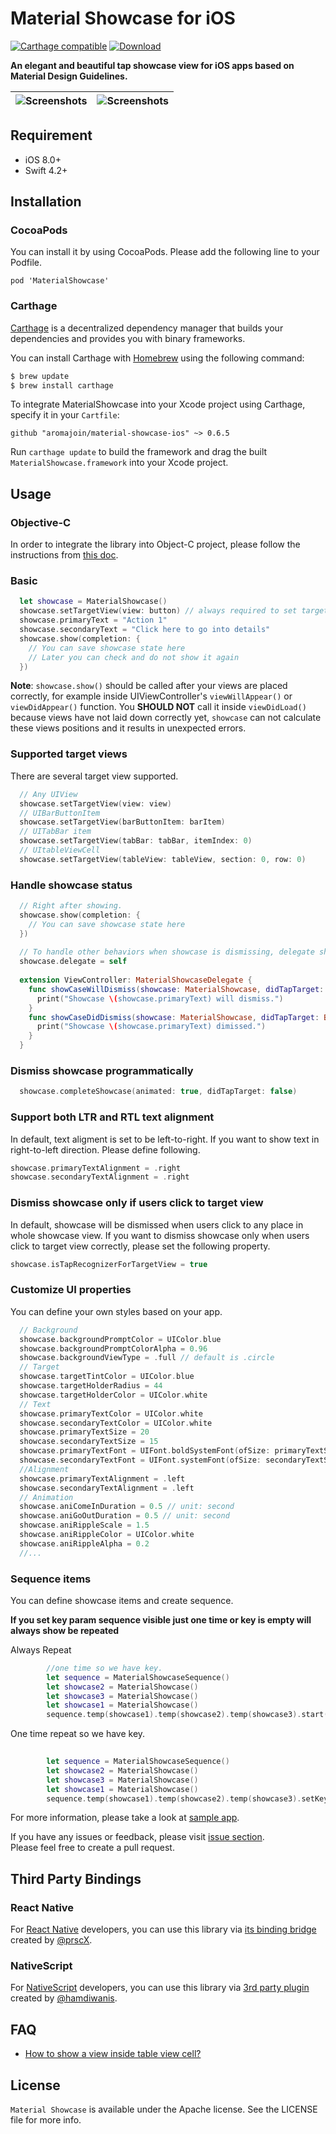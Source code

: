 # Material Showcase for iOS

[![Carthage compatible](https://img.shields.io/badge/Carthage-compatible-4BC51D.svg?style=flat)](https://github.com/Carthage/Carthage)
[![Download](https://img.shields.io/cocoapods/v/MaterialShowcase.svg)](https://cocoapods.org/pods/MaterialShowcase)

**An elegant and beautiful tap showcase view for iOS apps based on Material Design Guidelines.**  

| ![Screenshots](https://github.com/aromajoin/material-showcase-ios/blob/master/art/material-showcase.gif) | ![Screenshots](https://github.com/aromajoin/material-showcase-ios/blob/master/art/demo2.png) |
| ---------------------------------------- | ---------------------------------------- |


## Requirement
* iOS 8.0+
* Swift 4.2+

## Installation

### CocoaPods
You can install it by using CocoaPods. Please add the following line to your Podfile.   
```
pod 'MaterialShowcase'
```

### Carthage
[Carthage](https://github.com/Carthage/Carthage) is a decentralized dependency manager that builds your dependencies and provides you with binary frameworks.

You can install Carthage with [Homebrew](http://brew.sh/) using the following command:
```bash
$ brew update
$ brew install carthage
```

To integrate MaterialShowcase into your Xcode project using Carthage, specify it in your `Cartfile`:
```ogdl
github "aromajoin/material-showcase-ios" ~> 0.6.5
```

Run `carthage update` to build the framework and drag the built `MaterialShowcase.framework` into your Xcode project.

## Usage

### Objective-C
In order to integrate the library into Object-C project, please follow the instructions from [this doc](https://github.com/Husseinhj/material-showcase-ios/blob/master/docs-standalone/Objective-C.md).

### Basic
```swift
  let showcase = MaterialShowcase()
  showcase.setTargetView(view: button) // always required to set targetView
  showcase.primaryText = "Action 1"
  showcase.secondaryText = "Click here to go into details"
  showcase.show(completion: {
    // You can save showcase state here
    // Later you can check and do not show it again
  })
```
**Note**: `showcase.show()` should be called after your views are placed correctly, for example inside UIViewController's  `viewWillAppear()` or `viewDidAppear()` function. You **SHOULD NOT** call it inside `viewDidLoad()` because views have not laid down correctly yet, `showcase` can not calculate these views positions and it results in unexpected errors.

### Supported target views
There are several target view supported.  

```swift
  // Any UIView
  showcase.setTargetView(view: view)
  // UIBarButtonItem
  showcase.setTargetView(barButtonItem: barItem)
  // UITabBar item
  showcase.setTargetView(tabBar: tabBar, itemIndex: 0)
  // UItableViewCell
  showcase.setTargetView(tableView: tableView, section: 0, row: 0)
```
### Handle showcase status
```swift
  // Right after showing.
  showcase.show(completion: {
    // You can save showcase state here
  })
  
  // To handle other behaviors when showcase is dismissing, delegate should be declared.
  showcase.delegate = self
  
  extension ViewController: MaterialShowcaseDelegate {
    func showCaseWillDismiss(showcase: MaterialShowcase, didTapTarget: Bool) {
      print("Showcase \(showcase.primaryText) will dismiss.")
    }
    func showCaseDidDismiss(showcase: MaterialShowcase, didTapTarget: Bool) {
      print("Showcase \(showcase.primaryText) dimissed.")
    }
  }
```
### Dismiss showcase programmatically
```swift
  showcase.completeShowcase(animated: true, didTapTarget: false)
```
### Support both LTR and RTL text alignment
In default, text aligment is set to be left-to-right. If you want to show text in right-to-left direction. Please define following.
```swift
showcase.primaryTextAlignment = .right
showcase.secondaryTextAlignment = .right
```

### Dismiss showcase only if users click to target view
In default, showcase will be dismissed when users click to any place in whole showcase view.
If you want to dismiss showcase only when users click to target view correctly, please set the following property.
```swift
showcase.isTapRecognizerForTargetView = true
```

### Customize UI properties
You can define your own styles based on your app.
```swift
  // Background
  showcase.backgroundPromptColor = UIColor.blue
  showcase.backgroundPromptColorAlpha = 0.96
  showcase.backgroundViewType = .full // default is .circle
  // Target
  showcase.targetTintColor = UIColor.blue
  showcase.targetHolderRadius = 44
  showcase.targetHolderColor = UIColor.white
  // Text
  showcase.primaryTextColor = UIColor.white
  showcase.secondaryTextColor = UIColor.white
  showcase.primaryTextSize = 20
  showcase.secondaryTextSize = 15
  showcase.primaryTextFont = UIFont.boldSystemFont(ofSize: primaryTextSize)
  showcase.secondaryTextFont = UIFont.systemFont(ofSize: secondaryTextSize)
  //Alignment
  showcase.primaryTextAlignment = .left
  showcase.secondaryTextAlignment = .left
  // Animation
  showcase.aniComeInDuration = 0.5 // unit: second
  showcase.aniGoOutDuration = 0.5 // unit: second
  showcase.aniRippleScale = 1.5 
  showcase.aniRippleColor = UIColor.white
  showcase.aniRippleAlpha = 0.2
  //...
```
### Sequence items

You can define showcase items and create sequence.

**If you set key param sequence visible just one time or key is empty will always show be repeated**

Always Repeat
```swift
        //one time so we have key.
        let sequence = MaterialShowcaseSequence()
        let showcase2 = MaterialShowcase()
        let showcase3 = MaterialShowcase()
        let showcase1 = MaterialShowcase()
        sequence.temp(showcase1).temp(showcase2).temp(showcase3).start()

```
One time repeat so we have key.
```swift
        
        let sequence = MaterialShowcaseSequence()
        let showcase2 = MaterialShowcase()
        let showcase3 = MaterialShowcase()
        let showcase1 = MaterialShowcase()
        sequence.temp(showcase1).temp(showcase2).temp(showcase3).setKey(key: "eve").start()

```



For more information, please take a look at [sample app](/Sample).

If you have any issues or feedback, please visit [issue section](https://github.com/aromajoin/material-showcase-ios/issues).  
Please feel free to create a pull request. 

## Third Party Bindings

### React Native
For [React Native](https://github.com/facebook/react-native) developers, you can use this library via [its binding bridge](https://github.com/prscX/react-native-material-showcase-ios) created by [@prscX](https://github.com/prscX).

### NativeScript
For [NativeScript](https://nativescript.org) developers, you can use this library via [3rd party plugin](https://github.com/hamdiwanis/nativescript-app-tour) created by [@hamdiwanis](https://github.com/hamdiwanis).

## FAQ
- [How to show a view inside table view cell?](https://github.com/aromajoin/material-showcase-ios/issues/83)


## License  

`Material Showcase` is available under the Apache license. See the LICENSE file for more info.

